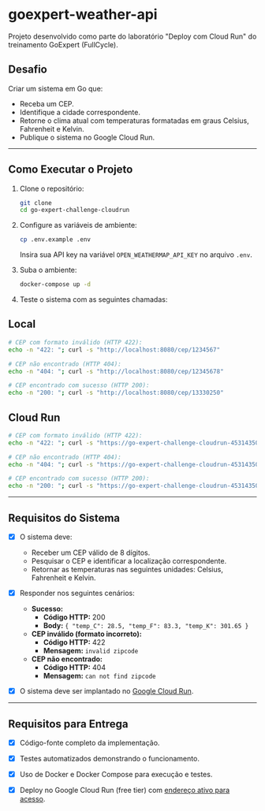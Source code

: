 # goexpert-weather-api

Projeto desenvolvido como parte do laboratório "Deploy com Cloud Run" do treinamento GoExpert (FullCycle).

## Desafio

Criar um sistema em Go que:

- Receba um CEP.
- Identifique a cidade correspondente.
- Retorne o clima atual com temperaturas formatadas em graus Celsius, Fahrenheit e Kelvin.
- Publique o sistema no Google Cloud Run.

---

## Como Executar o Projeto

1. Clone o repositório:
   ```bash
   git clone
   cd go-expert-challenge-cloudrun
   ```
2. Configure as variáveis de ambiente:
   ```bash
   cp .env.example .env
   ```
   Insira sua API key na variável `OPEN_WEATHERMAP_API_KEY` no arquivo `.env`.

3. Suba o ambiente:
   ```bash
   docker-compose up -d
   ```

6. Teste o sistema com as seguintes chamadas:

## Local

   ```bash
   # CEP com formato inválido (HTTP 422):
   echo -n "422: "; curl -s "http://localhost:8080/cep/1234567"

   # CEP não encontrado (HTTP 404):
   echo -n "404: "; curl -s "http://localhost:8080/cep/12345678"

   # CEP encontrado com sucesso (HTTP 200):
   echo -n "200: "; curl -s "http://localhost:8080/cep/13330250"
   ```

## Cloud Run

   ```bash
   # CEP com formato inválido (HTTP 422):
   echo -n "422: "; curl -s "https://go-expert-challenge-cloudrun-453143504189.us-central1.run.app/cep/1234567"

   # CEP não encontrado (HTTP 404):
   echo -n "404: "; curl -s "https://go-expert-challenge-cloudrun-453143504189.us-central1.run.app/cep/12345678"

   # CEP encontrado com sucesso (HTTP 200):
   echo -n "200: "; curl -s "https://go-expert-challenge-cloudrun-453143504189.us-central1.run.app/cep/13330250"
   ``` 
---

## Requisitos do Sistema

- [x] O sistema deve:
  - Receber um CEP válido de 8 dígitos.
  - Pesquisar o CEP e identificar a localização correspondente.
  - Retornar as temperaturas nas seguintes unidades: Celsius, Fahrenheit e Kelvin.

- [x] Responder nos seguintes cenários:
  - **Sucesso:**
    - **Código HTTP:** 200
    - **Body:** `{ "temp_C": 28.5, "temp_F": 83.3, "temp_K": 301.65 }`
  - **CEP inválido (formato incorreto):**
    - **Código HTTP:** 422
    - **Mensagem:** `invalid zipcode`
  - **CEP não encontrado:**
    - **Código HTTP:** 404
    - **Mensagem:** `can not find zipcode`

- [x] O sistema deve ser implantado no [Google Cloud Run](https://go-expert-challenge-cloudrun-453143504189.us-central1.run.app).

---

## Requisitos para Entrega

- [x] Código-fonte completo da implementação.
- [x] Testes automatizados demonstrando o funcionamento.
- [x] Uso de Docker e Docker Compose para execução e testes.
- [x] Deploy no Google Cloud Run (free tier) com [endereço ativo para acesso](https://go-expert-challenge-cloudrun-453143504189.us-central1.run.app).

